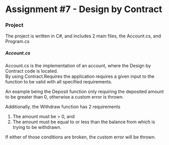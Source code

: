 # Assignment #7 - Design by Contract
  
### Project
  
The project is written in C#, and includes 2 main files, the Account.cs, and Program.cs  
  
  
##### Account.cs  
  
Account.cs is the implementation of an account, where the Design by Contract code is located.  
By using Contract.Requires the application requires a given input to the function to be valid with all specified requirements.  
  
An example being the Deposit function only requiring the deposited amount to be greater than 0, otherwise a custom error is thrown.  
  
  
Additionally, the Withdraw function has 2 requirements  
1) The amount must be > 0, and  
2) The amount must be equal to or less than the balance from which is trying to be withdrawn.  
  
If either of those conditions are broken, the custom error will be thrown.
